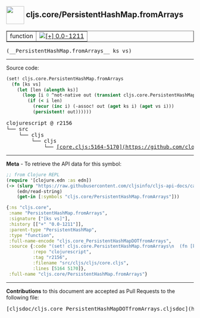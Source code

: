 ## <img width="48px" valign="middle" src="http://i.imgur.com/Hi20huC.png"> cljs.core/PersistentHashMap.fromArrays

 <table border="1">
<tr>

<td>function</td>
<td><a href="https://github.com/cljsinfo/cljs-api-docs/tree/0.0-1211"><img valign="middle" alt="[+] 0.0-1211" src="https://img.shields.io/badge/+-0.0--1211-lightgrey.svg"></a> </td>
</tr>
</table>

 <samp>
(__PersistentHashMap.fromArrays__ ks vs)<br>
</samp>

---





Source code:

```clj
(set! cljs.core.PersistentHashMap.fromArrays
  (fn [ks vs]
    (let [len (alength ks)]
      (loop [i 0 ^not-native out (transient cljs.core.PersistentHashMap.EMPTY)]
        (if (< i len)
          (recur (inc i) (-assoc! out (aget ks i) (aget vs i)))
          (persistent! out))))))
```

 <pre>
clojurescript @ r2156
└── src
    └── cljs
        └── cljs
            └── <ins>[core.cljs:5164-5170](https://github.com/clojure/clojurescript/blob/r2156/src/cljs/cljs/core.cljs#L5164-L5170)</ins>
</pre>


---

__Meta__ - To retrieve the API data for this symbol:

```clj
;; from Clojure REPL
(require '[clojure.edn :as edn])
(-> (slurp "https://raw.githubusercontent.com/cljsinfo/cljs-api-docs/catalog/cljs-api.edn")
    (edn/read-string)
    (get-in [:symbols "cljs.core/PersistentHashMap.fromArrays"]))
```

```clj
{:ns "cljs.core",
 :name "PersistentHashMap.fromArrays",
 :signature ["[ks vs]"],
 :history [["+" "0.0-1211"]],
 :parent-type "PersistentHashMap",
 :type "function",
 :full-name-encode "cljs.core_PersistentHashMapDOTfromArrays",
 :source {:code "(set! cljs.core.PersistentHashMap.fromArrays\n  (fn [ks vs]\n    (let [len (alength ks)]\n      (loop [i 0 ^not-native out (transient cljs.core.PersistentHashMap.EMPTY)]\n        (if (< i len)\n          (recur (inc i) (-assoc! out (aget ks i) (aget vs i)))\n          (persistent! out))))))",
          :repo "clojurescript",
          :tag "r2156",
          :filename "src/cljs/cljs/core.cljs",
          :lines [5164 5170]},
 :full-name "cljs.core/PersistentHashMap.fromArrays"}

```

---

__Contributions__ to this document are accepted as Pull Requests to the following file:

 <pre>
[cljsdoc/cljs.core_PersistentHashMapDOTfromArrays.cljsdoc](https://github.com/cljsinfo/cljs-api-docs/blob/master/cljsdoc/cljs.core_PersistentHashMapDOTfromArrays.cljsdoc)
</pre>

